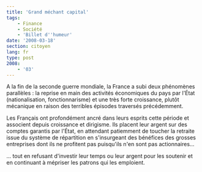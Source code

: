 ```yaml
---
title: 'Grand méchant capital'
tags:
    - Finance
    - Société
    - 'Billet d''humeur'
date: '2008-03-18'
section: citoyen
lang: fr
type: post
2008:
    - '03'
---
```


A la fin de la seconde guerre mondiale, la France a subi deux phénomènes parallèles&nbsp;: la reprise en main des activités économiques du pays par l'État (nationalisation, fonctionnarisme) et une très forte croissance, plutôt mécanique en raison des terribles épisodes traversés précédemment.

<!-- more -->

Les Français ont profondément ancré dans leurs esprits cette période et associent depuis croissance et dirigisme. Ils placent leur argent sur des comptes garantis par l'État, en attendant patiemment de toucher la retraite issue du système de répartition en s'insurgeant des bénéfices des grosses entreprises dont ils ne profitent pas puisqu'ils n'en sont pas actionnaires…

… tout en refusant d'investir leur temps ou leur argent pour les soutenir et en continuant à mépriser les patrons qui les emploient.